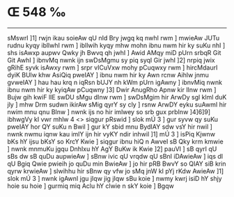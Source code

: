 # Œ 548 ‰
---
sMswrI ]1] rwjn ikau soieAw qU nId Bry jwgq kq nwhI rwm ] mwieAw
JUTu rudnu kyqy ibllwhI rwm ] ibllwih kyqy mhw mohn ibnu nwm hir ky suKu
nhI ] shs isAwxp aupwv Qwky jh Bwvq qh jwhI ] Awid AMqy miD pUrn
srbqR Git Git AwhI ] ibnvMq nwnk ijn swDsMgmu sy piq syqI Gir
jwhI ]2] nrpiq jwix gRihE syvk isAwxy rwm ] srpr vICuVxw mohy
pCuqwxy rwm ] hircMdaurI dyiK BUlw khw AsiQiq pweIAY ] ibnu nwm hir
ky Awn rcnw Aihlw jnmu gvweIAY ] hau hau krq n iqRsn bUJY nh kWm
pUrn igAwny ] ibnvMiq nwnk ibnu nwm hir ky kyiqAw pCuqwny ]3] Dwir
AnugRho Apnw kir lInw rwm ] Bujw gih kwiF lIE swDU sMgu dInw rwm ]
swDsMgim hir ArwDy sgl klml duK jly ] mhw Drm sudwn ikirAw sMig
qyrY sy cly ] rsnw ArwDY eyku suAwmI hir nwim mnu qnu BInw ] nwnk ijs
no hir imlwey so srb gux prbInw ]4]6]9]
ibhwgVy kI vwr mhlw 4
<> siqgur pRswid ]
slok mÚ 3 ] gur syvw qy suKu pweIAY hor QY suKu n Bwil ] gur kY sbid
mnu BydIAY sdw vsY hir nwil ] nwnk nwmu iqnw kau imlY ijn hir vyKY
ndir inhwil ]1] mÚ 3 ] isPiq Kjwnw bKs hY ijsu bKsY so KrcY Kwie
] siqgur ibnu hiQ n AwveI sB Qky krm kmwie ] nwnk mnmuKu jgqu
DnhIxu hY AgY BuKw ik Kwie ]2] pauVI ] sB qyrI qU sBs dw sB quDu
aupwieAw ] sBnw ivic qU vrqdw qU sBnI iDAwieAw ] iqs dI qU Bgiq
Qwie pwieih jo quDu min BwieAw ] jo hir pRB BwvY so QIAY siB krin qyrw
krwieAw ] slwihhu hir sBnw qy vfw jo sMq jnW kI pYj rKdw AwieAw
]1] slok mÚ 3 ] nwnk igAwnI jgu jIqw jig jIqw sBu koie ] nwmy
kwrj isiD hY shjy hoie su hoie ] gurmiq miq Aclu hY clwie n skY koie
] Bgqw
####
